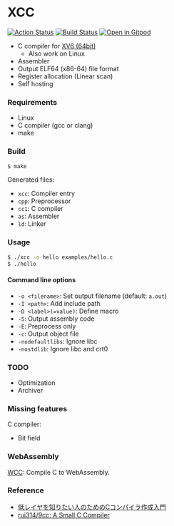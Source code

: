 XCC
===

[![Action Status](https://github.com/tyfkda/xcc/workflows/AllTests/badge.svg)](https://github.com/tyfkda/xcc)
[![Build Status](https://travis-ci.org/tyfkda/xcc.svg?branch=master)](https://travis-ci.org/tyfkda/xcc)
[![Open in Gitpod](https://gitpod.io/button/open-in-gitpod.svg)](https://gitpod.io/#https://github.com/tyfkda/xcc)

  * C compiler for [XV6 (64bit)](https://github.com/tyfkda/xv6)
    * Also work on Linux
  * Assembler
  * Output ELF64 (x86-64) file format
  * Register allocation (Linear scan)
  * Self hosting


### Requirements

  * Linux
  * C compiler (gcc or clang)
  * make


### Build

```sh
$ make
```

Generated files:

  * `xcc`: Compiler entry
  * `cpp`: Preprocessor
  * `cc1`: C compiler
  * `as`:  Assembler
  * `ld`:  Linker


### Usage

```sh
$ ./xcc -o hello examples/hello.c
$ ./hello
```

#### Command line options

  * `-o <filename>`: Set output filename (default: `a.out`)
  * `-I <path>`:     Add include path
  * `-D <label>(=value)`:  Define macro
  * `-S`:            Output assembly code
  * `-E`:            Preprocess only
  * `-c`:            Output object file
  * `-nodefaultlibs`:  Ignore libc
  * `-nostdlib`:  Ignore libc and crt0


### TODO

  * Optimization
  * Archiver


### Missing features

C compiler:

  * Bit field


### WebAssembly

[WCC](https://github.com/tyfkda/xcc/blob/main/wasm/README.md): Compile C to WebAssembly.


### Reference

  * [低レイヤを知りたい人のためのCコンパイラ作成入門](https://www.sigbus.info/compilerbook)
  * [rui314/9cc: A Small C Compiler](https://github.com/rui314/9cc)
